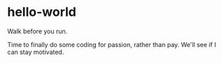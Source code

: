 # hello-world
Walk before you run.

Time to finally do some coding for passion, rather than pay. We'll see if I can stay motivated.
